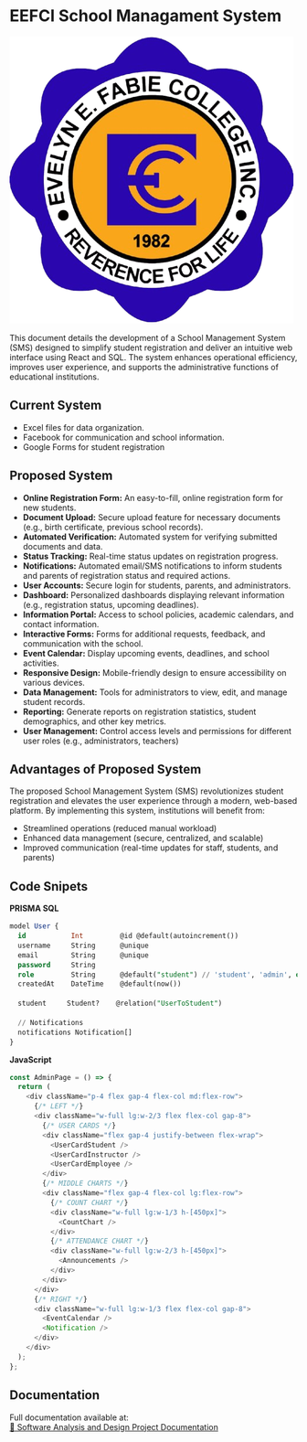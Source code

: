 # EEFCI School Managament System

![Project Banner](images/school-logo.png)

This document details the development of a School Management System (SMS) designed to simplify student registration and deliver an intuitive web interface using React and SQL. The system enhances operational efficiency, improves user experience, and supports the administrative functions of educational institutions.

## Current System

- Excel files for data organization.
- Facebook for communication and school information.
- Google Forms for student registration

## Proposed System

- **Online Registration Form:** An easy-to-fill, online registration form for new students.
- **Document Upload:** Secure upload feature for necessary documents (e.g., birth certificate, previous school records).
- **Automated Verification:** Automated system for verifying submitted documents and data.
- **Status Tracking:** Real-time status updates on registration progress.
- **Notifications:** Automated email/SMS notifications to inform students and parents of registration status and required actions.
- **User Accounts:** Secure login for students, parents, and administrators.
- **Dashboard:** Personalized dashboards displaying relevant information (e.g., registration status, upcoming deadlines).
- **Information Portal:** Access to school policies, academic calendars, and contact information.
- **Interactive Forms:** Forms for additional requests, feedback, and communication with the school.
- **Event Calendar:** Display upcoming events, deadlines, and school activities.
- **Responsive Design:** Mobile-friendly design to ensure accessibility on various devices.
- **Data Management:** Tools for administrators to view, edit, and manage student records.
- **Reporting:** Generate reports on registration statistics, student demographics, and other key metrics.
- **User Management:** Control access levels and permissions for different user roles (e.g., administrators, teachers)

## Advantages of Proposed System

The proposed School Management System (SMS) revolutionizes student registration and elevates the user experience through a modern, web-based platform. By implementing this system, institutions will benefit from:

- Streamlined operations (reduced manual workload)
- Enhanced data management (secure, centralized, and scalable)
- Improved communication (real-time updates for staff, students, and parents)

## Code Snipets

**PRISMA SQL**

```sql
model User {
  id           Int         @id @default(autoincrement())
  username     String      @unique
  email        String      @unique
  password     String
  role         String      @default("student") // 'student', 'admin', or 'instructor'
  createdAt    DateTime    @default(now())

  student     Student?    @relation("UserToStudent")

  // Notifications
  notifications Notification[]
}
```

**JavaScript**

```javascript
const AdminPage = () => {
  return (
    <div className="p-4 flex gap-4 flex-col md:flex-row">
      {/* LEFT */}
      <div className="w-full lg:w-2/3 flex flex-col gap-8">
        {/* USER CARDS */}
        <div className="flex gap-4 justify-between flex-wrap">
          <UserCardStudent />
          <UserCardInstructor />
          <UserCardEmployee />
        </div>
        {/* MIDDLE CHARTS */}
        <div className="flex gap-4 flex-col lg:flex-row">
          {/* COUNT CHART */}
          <div className="w-full lg:w-1/3 h-[450px]">
            <CountChart />
          </div>
          {/* ATTENDANCE CHART */}
          <div className="w-full lg:w-2/3 h-[450px]">
            <Announcements />
          </div>
        </div>
      </div>
      {/* RIGHT */}
      <div className="w-full lg:w-1/3 flex flex-col gap-8">
        <EventCalendar />
        <Notification />
      </div>
    </div>
  );
};
```

## Documentation

Full documentation available at:  
[📂 Software Analysis and Design Project Documentation](/docs/SAD_Documentation.pdf)
